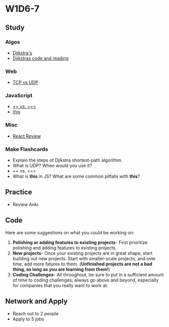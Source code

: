 # W1D6-7

## Study

### Algos

* [Djikstra's](https://www.youtube.com/watch?v=lAXZGERcDf4)
* [Djikstras code and reading](http://www.geeksforgeeks.org/greedy-algorithms-set-6-dijkstras-shortest-path-algorithm/)

### Web

* [TCP vs UDP](https://www.youtube.com/watch?v=Vdc8TCESIg8&t)

### JavaScript

* [== vs. ===](https://medium.freecodecamp.org/the-definitive-javascript-handbook-for-a-developer-interview-44ffc6aeb54e)
* [this](https://javascript.info/object-methods)

### Misc

* [React Review](https://medium.freecodecamp.org/all-the-fundamental-react-js-concepts-jammed-into-this-single-medium-article-c83f9b53eac2)

### Make Flashcards

* Explain the steps of Djikstra shortest-path algorithm.
* What is UDP? When would you use it?
* == vs. ===
* What is **this** in JS? What are some common pitfalls with **this**?

## Practice

* Review Anki.

## Code

Here are some suggestions on what you could be working on:

1. **Polishing or adding features to existing projects**- First prioritize polishing and adding features to existing projects.
1. **New projects**- Once your existing projects are in great shape, start building out new projects. Start with smaller-scale projects, and over time, add more fatures to them. (**Unfinished projects are not a bad thing, as long as you are learning from them!**)
1. **Coding Challenges**- All throughout, be sure to put in a sufficient amount of time to coding challenges; always go above and beyond, especially for companies that you really want to work at.

## Network and Apply

* Reach out to 2 people
* Apply to 5 jobs
